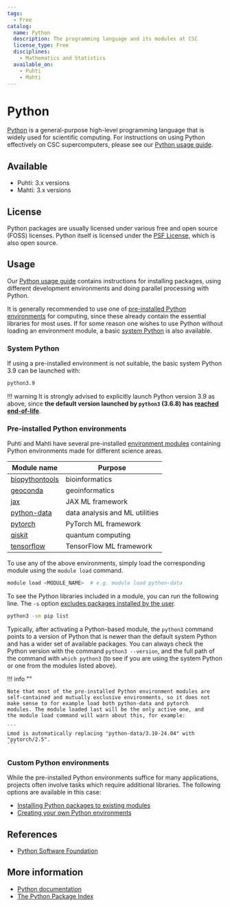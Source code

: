 ```yaml
---
tags:
  - Free
catalog:
  name: Python
  description: The programming language and its modules at CSC
  license_type: Free
  disciplines:
    - Mathematics and Statistics
  available_on:
    - Puhti
    - Mahti
---
```


# Python

[Python](https://www.python.org/) is a general-purpose high-level
programming language that is widely used for scientific computing.
For instructions on using Python effectively on CSC supercomputers,
please see our
[Python usage guide](../support/tutorials/python-usage-guide.md).

## Available

* Puhti: 3.x versions
* Mahti: 3.x versions

## License

Python packages are usually licensed under various free and open source (FOSS)
licenses. Python itself is licensed under the
[PSF License](https://docs.python.org/3/license.html), which is also open source.

## Usage

Our
[Python usage guide](../support/tutorials/python-usage-guide.md)
contains instructions for installing packages,
using different development environments and doing parallel processing
with Python.

It is generally recommended to use one of
[pre-installed Python environments](./python.md#pre-installed-python-environments)
for computing,
since these already contain the essential libraries for most uses.
If for some reason one wishes to use Python without loading an environment
module, a
basic
[system Python](python.md#system-python)
is also available.

### System Python

If using a pre-installed environment is not suitable,
the basic system Python 3.9 can be launched with:

```bash
python3.9
```

!!! warning
    It is strongly advised to explicitly launch Python version 3.9 as
    above, since **the default version launched by `python3` (3.6.8) has
    [reached end-of-life](https://devguide.python.org/versions/)**.

### Pre-installed Python environments

Puhti and Mahti have several pre-installed
[environment modules](../computing/modules.md) containing
Python environments made for different science areas.

| Module name | Purpose |
|-|-|
| [biopythontools](biopython.md) | bioinformatics |
| [geoconda](geoconda.md) | geoinformatics |
| [jax](jax.md) | JAX ML framework |
| [python-data](python-data.md) | data analysis and ML utilities |
| [pytorch](pytorch.md) | PyTorch ML framework |
| [qiskit](qiskit.md) | quantum computing |
| [tensorflow](tensorflow.md) | TensorFlow ML framework |

To use any of the above environments, simply load the corresponding module
using the `module load` command.

```bash
module load <MODULE_NAME>  # e.g. module load python-data
```

To see the Python libraries included in a module, you can run the following
line. The `-s` option
[excludes packages installed by the user](https://docs.python.org/3/using/cmdline.html#cmdoption-s).

```bash
python3 -sm pip list
```

Typically, after activating a Python-based module, the `python3` command points
to a version of Python that is newer than the default system Python and has a
wider set of available packages. You can always check the Python version
with the command `python3 --version`, and the full path of the command with
`which python3` (to see if you are using the system Python or one from the
modules listed above).

!!! info ""

    Note that most of the pre-installed Python environment modules are
    self-contained and mutually exclusive environments, so it does not
    make sense to for example load both python-data and pytorch
    modules. The module loaded last will be the only active one, and
    the module load command will warn about this, for example:

    ```
    Lmod is automatically replacing "python-data/3.10-24.04" with "pytorch/2.5".
    ```


### Custom Python environments

While the pre-installed Python environments suffice for many applications,
projects often involve tasks which require additional libraries.
The following options are available in this case:

* [Installing Python packages to existing modules](../support/tutorials/python-usage-guide.md#installing-python-packages-to-existing-modules)
* [Creating your own Python environments](../support/tutorials/python-usage-guide.md#creating-your-own-python-environments)

## References

* [Python Software Foundation](https://www.python.org/psf-landing/)

## More information

* [Python documentation](https://docs.python.org/3/)
* [The Python Package Index](https://pypi.org/)
